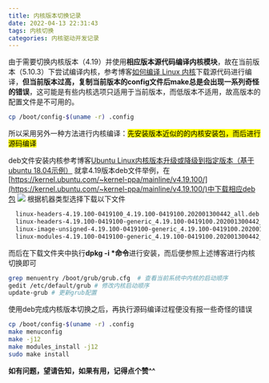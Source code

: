 ```yaml
---
title: 内核版本切换记录
date: 2022-04-13 22:31:43
tags: 内核切换
categories: 内核驱动开发记录
---
```

<meta name="referrer" content="no-referrer" />


由于需要切换内核版本（4.19）并使用**相应版本源代码编译内核模块**，故在当前版本（5.10.3）下尝试编译内核，参考博客[如何编译 Linux 内核](https://linux.cn/article-9665-1.html)下载源代码进行编译，**但当前版本过高，复制当前版本的config文件后make总是会出现一系列奇怪的错误**，这可能是有些内核选项只适用于当前版本，而低版本不适用，故高版本的配置文件是不可用的。
```bash
cp /boot/config-$(uname -r) .config
```
所以采用另外一种方法进行内核编译：<mark>先安装版本近似的的内核安装包，而后进行源码编译</mark>

deb文件安装内核参考博客[Ubuntu Linux内核版本升级或降级到指定版本（基于ubuntu 18.04示例）](https://blog.csdn.net/weixin_42915431/article/details/106614841)
就拿4.19版本deb文件举例，在[https://kernel.ubuntu.com/~kernel-ppa/mainline/v4.19.100/](https://kernel.ubuntu.com/~kernel-ppa/mainline/v4.19.100/)中下载相应deb包
![](https://img-blog.csdnimg.cn/a11e350ceb8d4915a23a57fd18551a0e.png?x-oss-process=image/watermark,type_d3F5LXplbmhlaQ,shadow_50,text_Q1NETiBA5pyA5L2z5o2f5Y-LMTAyMA==,size_20,color_FFFFFF,t_70,g_se,x_16)
根据机器类型选择下载以下文件

```bash
  linux-headers-4.19.100-0419100_4.19.100-0419100.202001300442_all.deb
  linux-headers-4.19.100-0419100-generic_4.19.100-0419100.202001300442_amd64.deb
  linux-image-unsigned-4.19.100-0419100-generic_4.19.100-0419100.202001300442_amd64.deb
  linux-modules-4.19.100-0419100-generic_4.19.100-0419100.202001300442_amd64.deb
```
而后在下载文件夹中执行**dpkg -i *命令**进行安装，而后便参照上述博客进行内核切换即可

```bash
grep menuentry /boot/grub/grub.cfg  # 查看当前系统中内核的启动顺序
gedit /etc/default/grub # 修改内核启动顺序
update-grub # 更新grub配置
```


使用deb完成内核版本切换之后，再执行源码编译过程便没有报一些奇怪的错误

```bash
cp /boot/config-$(uname -r) .config
make menuconfig
make -j12
make modules_install -j12
sudo make install
```

**如有问题，望请告知，如果有用，记得点个赞^^**




